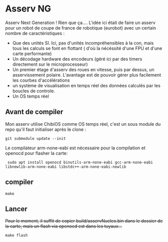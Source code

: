 # Asserv NG

Asserv Next Generation ! Rien que ça.... 
L'idée ici était de faire un asserv pour un robot de coupe de france de robotique (eurobot) avec un certain nombre de caractéristiques :
 * Que des unités SI. Ici, pas d'unités incompréhensibles à la con, mais tous les calculs se font en flottant ( d'où la nécéssité d'une FPU et d'une carte performante) 
 * Un décodage hardware des encodeurs (géré ici par des timers directement sur le microprocesseur)
 * Un premier étage d'asserv des roues en vitesse, puis par dessus, un asservissement polaire. L'avantage est de pouvoir gérer plus facilement les courbes d'accélérations
 * un système de visualisation en temps réel des données calculés par les boucles de controle.  
 * Un OS temps réel 

## Avant de compiler

Mon asserv utilise ChibiOS comme OS temps réel, c'est un sous module du repo qu'il faut initialiser après le clone :

```
git submodule update --init
```

Le compilateur arm-none-eabi est nécessaire pour la compilation et openocd pour flasher la carte:

```
 sudo apt install openocd binutils-arm-none-eabi gcc-arm-none-eabi libnewlib-arm-none-eabi libstdc++-arm-none-eabi-newlib
```


## compiler

```
make
```

## Lancer

~~Pour le moment, il suffit de copier build/asservNucleo.bin dans le dossier de la carte, mais un flash via openocd est dans les tuyaux...~~	

```
make flash
```
